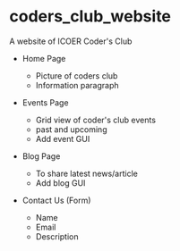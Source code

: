 # coders_club_website

A website of ICOER Coder's Club

-   Home Page

    -   Picture of coders club
    -   Information paragraph

-   Events Page

    -   Grid view of coder's club events
    -   past and upcoming
    -   Add event GUI

-   Blog Page

    -   To share latest news/article
    -   Add blog GUI

-   Contact Us (Form)
    -   Name
    -   Email
    -   Description
